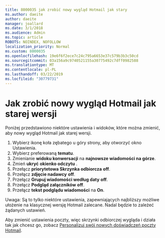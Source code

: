 ```yaml
---
title: 8000035 jak zrobić nowy wygląd Hotmail jak stary
ms.author: daeite
author: daeite
manager: joallard
ms.date: 3/1/2018
ms.audience: Admin
ms.topic: article
ROBOTS: NOINDEX, NOFOLLOW
localization_priority: Normal
ms.custom: 8000035
ms.openlocfilehash: 19e6f6f2ece7c24c795a6653e37c579b3b3c50cd
ms.sourcegitcommit: 03a156a9c9740521155a30775492c7dff0982588
ms.translationtype: MT
ms.contentlocale: pl-PL
ms.lasthandoff: 03/22/2019
ms.locfileid: "30779731"
---
```

# <a name="how-to-make-the-new-outlookcom-look-like-the-old-version"></a>Jak zrobić nowy wygląd Hotmail jak starej wersji

Poniżej przedstawiono niektóre ustawienia i widoków, które można zmienić, aby nowy wygląd Hotmail jak starej wersji.

1. Wybierz ikonę koła zębatego u góry strony, aby otworzyć okno Ustawienia.
2. Wybierz preferowaną **tematu**.
3. Zmienianie **widoku konwersacji** na **najnowsze wiadomości na górze**.
4. Zmień **ukryć** **okienko odczytu** .
5. Przełącz **priorytetowa Skrzynka odbiorcza** **off**.
6. Przełącz **zdjęcie nadawcy** **off**. 
7. Przełącz **Grupuj wiadomości według daty** **off**. 
8. Przełącz **Podgląd załączników** **off**. 
9. Przełącz **tekst podglądu wiadomości** na **On**.

Uwaga: Są to tylko niektóre ustawienia, zapewniających najbliższy możliwe ułożenie na klasycznej wersję Hotmail zalecane. Nadal będzie to zależeć żądanych ustawień.

Aby zmienić ustawienia poczty, więc skrzynki odbiorczej wygląda i działa tak jak chcesz go, zobacz [Personalizuj swój nowych doświadczeń poczty Hotmail](https://support.office.com/article/b41c2ecb-f23c-42b3-b7f8-659646d5e58c).